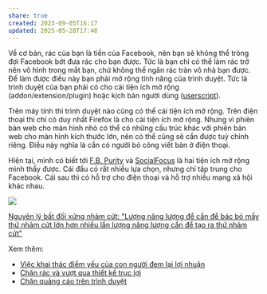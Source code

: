 ```yaml
---
share: true
created: 2023-09-05T16:17
updated: 2025-05-28T17:48
---
```

Về cơ bản, rác của bạn là tiền của Facebook, nên bạn sẽ không thể trông đợi Facebook bớt đưa rác cho bạn được. Tức là bạn chỉ có thể làm rác trở nên vô hình trong mắt bạn, chứ không thể ngăn rác tràn vô nhà bạn được. Để làm được điều này bạn phải mở rộng tính năng của trình duyệt. Tức là trình duyệt của bạn phải có cho cài tiện ích mở rộng (addon/extension/plugin) hoặc kịch bản người dùng ([userscript](https://en.wikipedia.org/wiki/Userscript "Userscript - Wikipedia")).

Trên máy tính thì trình duyệt nào cũng có thể cài tiện ích mở rộng. Trên điện thoại thì chỉ có duy nhất Firefox là cho cài tiện ích mở rộng. Nhưng vì phiên bản web cho màn hình nhỏ có thể có những cấu trúc khác với phiên bản web cho màn hình kích thước lớn, nên có thể cũng sẽ cần được tuỳ chỉnh riêng. Điều này nghĩa là cần có người bỏ công viết bản ở điện thoại.

Hiện tại, mình có biết tới [F.B. Purity](https://www.fbpurity.com/) và [SocialFocus](https://socialfocus.app) là hai tiện ích mở rộng mình thấy được. Cái đầu có rất nhiều lựa chọn, nhưng chỉ tập trung cho Facebook. Cái sau thì có hỗ trợ cho điện thoại và hỗ trợ nhiều mạng xã hội khác nhau.

![](https://lh3.googleusercontent.com/e_zPSMC-g4edOvmPnkXUfdR598OqPz1JCqyGOQVJ9jBOe1m3Ikf4_dSgpLUbH_z-LvyY78t-Be4lDhXPC-nidwNrlGo=w640-h400-e365-rj-sc0x00ffffff) 

[Nguyên lý bất đối xứng nhảm cứt: "Lượng năng lượng để cần để bác bỏ mấy thứ nhảm cứt lớn hơn nhiều lần lượng năng lượng cần để tạo ra thứ nhảm cứt"](./L%C6%B0%E1%BB%A3ng%20n%C4%83ng%20l%C6%B0%E1%BB%A3ng%20c%E1%BA%A7n%20%C4%91%E1%BB%83%20b%C3%A1c%20b%E1%BB%8F%20m%E1%BA%A5y%20th%E1%BB%A9%20nh%E1%BA%A3m%20c%E1%BB%A9t%20l%E1%BB%9Bn%20h%C6%A1n%20nhi%E1%BB%81u%20l%E1%BA%A7n%20l%C6%B0%E1%BB%A3ng%20n%C4%83ng%20l%C6%B0%E1%BB%A3ng%20c%E1%BA%A7n%20%C4%91%E1%BB%83%20t%E1%BA%A1o%20ra%20th%E1%BB%A9%20nh%E1%BA%A3m%20c%E1%BB%A9t.md)

Xem thêm:
- [Việc khai thác điểm yếu của con người đem lại lợi nhuận](../../../../../%E2%9A%A1Hi%E1%BB%83u%20bi%E1%BA%BFt%20s%C3%A2u/%C4%90%E1%BA%A1o%20%C4%91%E1%BB%A9c,%20ph%C3%A1p%20lu%E1%BA%ADt.%20Kinh%20t%E1%BA%BF%20ch%C3%ADnh%20tr%E1%BB%8B/Ch%E1%BB%A7%20ngh%C4%A9a%20t%C6%B0%20b%E1%BA%A3n,%20t%C3%A2n%20t%E1%BB%B1%20do/Vi%E1%BB%87c%20khai%20th%C3%A1c%20%C4%91i%E1%BB%83m%20y%E1%BA%BFu%20c%E1%BB%A7a%20con%20ng%C6%B0%E1%BB%9Di%20%C4%91em%20l%E1%BA%A1i%20l%E1%BB%A3i%20nhu%E1%BA%ADn.md)
- [Chặn rác và vượt qua thiết kế trục lợi](../index.md)
- [Chặn quảng cáo trên trình duyệt](./Ch%E1%BA%B7n%20qu%E1%BA%A3ng%20c%C3%A1o%20tr%C3%AAn%20tr%C3%ACnh%20duy%E1%BB%87t.md)